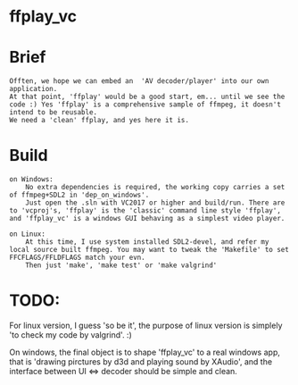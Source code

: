 # ffplay_vc

# Brief
    Offten, we hope we can embed an  'AV decoder/player' into our own application.
    At that point, 'ffplay' would be a good start, em... until we see the code :) Yes 'ffplay' is a comprehensive sample of ffmpeg, it doesn't intend to be reusable.
    We need a 'clean' ffplay, and yes here it is.

# Build
```
on Windows:
    No extra dependencies is required, the working copy carries a set of ffmpeg+SDL2 in 'dep_on_windows'.
    Just open the .sln with VC2017 or higher and build/run. There are to 'vcproj's, 'ffplay' is the 'classic' command line style 'ffplay', and 'ffplay_vc' is a windows GUI behaving as a simplest video player.
```

```
on Linux:
    At this time, I use system installed SDL2-devel, and refer my local source built ffmpeg. You may want to tweak the 'Makefile' to set FFCFLAGS/FFLDFLAGS match your evn.
    Then just 'make', 'make test' or 'make valgrind'
```

# TODO:

For linux version, I guess 'so be it', the purpose of linux version is simplely 'to check my code by valgrind'. :)

On windows, the final object is to shape 'ffplay_vc' to a real windows app, that is 'drawing pirctures by d3d and playing sound by XAudio', and the interface between UI <=> decoder should be simple and clean.


